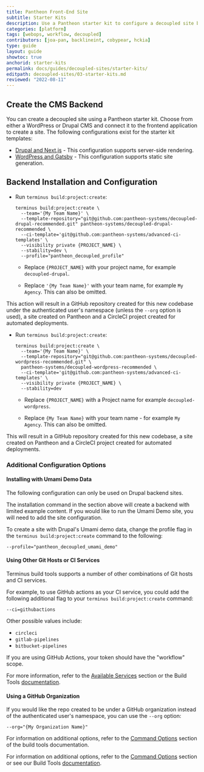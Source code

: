 ```yaml
---
title: Pantheon Front-End Site
subtitle: Starter Kits
description: Use a Pantheon starter kit to configure a decoupled site backend.
categories: [platform]
tags: [webops, workflow, decoupled]
contributors: [joa-pan, backlineint, cobypear, hckia]
type: guide
layout: guide
showtoc: true
anchorid: starter-kits
permalink: docs/guides/decoupled-sites/starter-kits/
editpath: decoupled-sites/03-starter-kits.md
reviewed: "2022-08-11"
---
```


## Create the CMS Backend

You can create a decoupled site using a Pantheon starter kit. Choose from either a WordPress or Drupal CMS and connect it to the frontend application to create a site. The following configurations exist for the starter kit templates:

* [Drupal and Next.js](https://github.com/pantheon-systems/decoupled-drupal-recommended) - This configuration supports server-side rendering. 
* [WordPress and Gatsby](https://github.com/pantheon-systems/decoupled-wordpress-recommended) - This configuration supports static site generation. 


## Backend Installation and Configuration

<TabList>

<Tab title="Drupal Backend" id="drupal-install" active={true}>

- Run `terminus build:project:create`:

  ```
  terminus build:project:create \
    --team='{My Team Name}' \
    --template-repository="git@github.com:pantheon-systems/decoupled-drupal-recommended.git" pantheon-systems/decoupled-drupal-recommended \
    --ci-template='git@github.com:pantheon-systems/advanced-ci-templates' \
    --visibility private {PROJECT_NAME} \
    --stability=dev \
    --profile="pantheon_decoupled_profile"
  ```

  * Replace `{PROJECT_NAME}` with your project name, for example `decoupled-drupal`.

  * Replace `'{My Team Name}'` with your team name, for example `My Agency`. This can also be omitted.

This action will result in a GitHub repository created for this new codebase under the authenticated user's namespace (unless the `--org` option is used), a site created on Pantheon and a CircleCI project created for automated deployments.

 </Tab>

<Tab title="WordPress Backend" id="wordpress-install">

- Run `terminus build:project:create`:

  ```
  terminus build:project:create \
    --team='{My Team Name}' \
    --template-repository="git@github.com:pantheon-systems/decoupled-wordpress-recommended.git" \
    pantheon-systems/decoupled-wordpress-recommended \
    --ci-template='git@github.com:pantheon-systems/advanced-ci-templates' \
    --visibility private {PROJECT_NAME} \
    --stability=dev
  ```

  * Replace `{PROJECT_NAME}` with a Project name for example `decoupled-wordpress`.

  * Replace `{My Team Name}` with your team name - for example `My Agency`. This can also be omitted.

This will result in a GitHub repository created for this new codebase, a site created on Pantheon and a CircleCI project created for automated deployments.

</Tab>
</TabList>


### Additional Configuration Options

#### Installing with Umami Demo Data

 <Alert title="Note"  type="info" >
 The following configuration can only be used on Drupal backend sites.
 </Alert>

The installation command in the section above will create a backend with limited example content. If you would like to run the Umami Demo site, you will need to add the site configuration. 

To create a site with Drupal's Umami demo data, change the profile flag in the `terminus build:project:create` command to the following:

```
--profile="pantheon_decoupled_umami_demo"
```

#### Using Other Git Hosts or CI Services

Terminus build tools supports a number of other combinations of Git hosts and CI services.

For example, to use GitHub actions as your CI service, you could add the following additional flag to your `terminus build:project:create` command:

```
--ci=githubactions
```

Other possible values include:

* `circleci`
* `gitlab-pipelines`
* `bitbucket-pipelines`

If you are using GitHub Actions, your token should have the "workflow" scope.

For more information, refer to the [Available Services](https://github.com/pantheon-systems/terminus-build-tools-plugin#available-services) section or the Build Tools [documentation](/guides/build-tools/). 

#### Using a GitHub Organization

If you would like the repo created to be under a GitHub organization instead of the authenticated user's namespace, you can use the `--org` option:

```
--org="{My Organization Name}"
```

For information on additional options, refer to the [Command Options](https://github.com/pantheon-systems/terminus-build-tools-plugin#command-options) section of the build tools documentation.

For information on additional options, refer to the [Command Options](https://github.com/pantheon-systems/terminus-build-tools-plugin#command-options) section or see our Build Tools [documentation](/guides/build-tools/).
